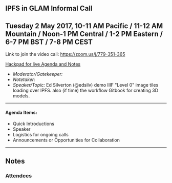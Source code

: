 ## IPFS in GLAM Informal Call
Tuesday 2 May 2017, 10-11 AM Pacific / 11-12 AM Mountain / Noon-1 PM Central / 1-2 PM Eastern / 6-7 PM BST / 7-8 PM CEST
---

Link to join the video call: https://zoom.us/j/779-351-365

[Hackpad for live Agenda and Notes](https://hackmd.io/CwIwrAHApgTFBsBaeECMBDRoIAZHvgHYREwBjQgEwE504QAzVEIA)

* *Moderator/Gatekeeper:*
* *Notetaker:*
* *Speaker/Topic:* Ed Silverton (@edsilv) demo IIIF "Level 0" image tiles loading over IPFS. also (if time) the workflow Gitbook for creating 3D models.

---

#### Agenda Items:

* Quick Introductions
* Speaker
* Logistics for ongoing calls
* Announcements or Opportunities for Collaboration

---

## Notes

### Attendees
